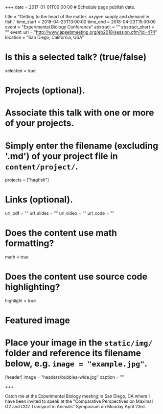 +++
date = 2017-01-01T00:00:00  # Schedule page publish date.

title = "Getting to the heart of the matter: oxygen supply and demand in fish."
time_start = 2018-04-23T13:00:00
time_end = 2018-04-23T15:00:00
event = "Experimental Biology Conference"
abstract = ""
abstract_short = ""
event_url = "http://www.apsebmeeting.org/eb2018/session.cfm?id=474"
location = "San Diego, California, USA"

# Is this a selected talk? (true/false)
selected = true

# Projects (optional).
#   Associate this talk with one or more of your projects.
#   Simply enter the filename (excluding '.md') of your project file in `content/project/`.
projects = ["hagfish"]

# Links (optional).
url_pdf = ""
url_slides = ""
url_video = ""
url_code = ""

# Does the content use math formatting?
math = true

# Does the content use source code highlighting?
highlight = true

# Featured image
# Place your image in the `static/img/` folder and reference its filename below, e.g. `image = "example.jpg"`.
[header]
image = "headers/bubbles-wide.jpg"
caption = ""

+++

Catch me at the Experimental Biology meeting in San Diego, CA where I have been invited to speak at the "Comparative Perspectives on Maximal O2 and CO2 Transport in Animals" Symposium on Monday April 23rd.





<!-- Embed your slides or video here using [shortcodes](https://sourcethemes.com/academic/post/writing-markdown-latex/). Further details can easily be added using *Markdown* and $\rm \LaTeX$ math code. -->
